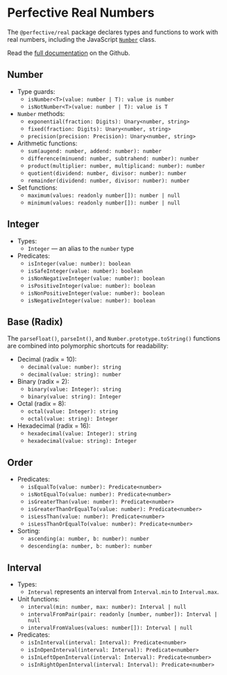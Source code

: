 # Perfective Real Numbers

The `@perfective/real` package declares types and functions to work with real numbers,
including the JavaScript 
[`Number`](https://developer.mozilla.org/en-US/docs/Web/JavaScript/Reference/Global_Objects/Number) class.

Read the [full documentation](https://github.com/perfective/js/blob/master/packages/real) 
on the Github.

## Number

* Type guards:
    * `isNumber<T>(value: number | T): value is number`
    * `isNotNumber<T>(value: number | T): value is T`
* `Number` methods:
    * `exponential(fraction: Digits): Unary<number, string>`
    * `fixed(fraction: Digits): Unary<number, string>`
    * `precision(precision: Precision): Unary<number, string>`
* Arithmetic functions:
    * `sum(augend: number, addend: number): number`
    * `difference(minuend: number, subtrahend: number): number`
    * `product(multiplier: number, multiplicand: number): number`
    * `quotient(dividend: number, divisor: number): number`
    * `remainder(dividend: number, divisor: number): number`
* Set functions:
    * `maximum(values: readonly number[]): number | null`
    * `minimum(values: readonly number[]): number | null`

## Integer

* Types:
    * `Integer` — an alias to the `number` type
* Predicates:
    * `isInteger(value: number): boolean`
    * `isSafeInteger(value: number): boolean`
    * `isNonNegativeInteger(value: number): boolean`
    * `isPositiveInteger(value: number): boolean`
    * `isNonPositiveInteger(value: number): boolean`
    * `isNegativeInteger(value: number): boolean`

## Base (Radix)

The `parseFloat()`, `parseInt()`, and `Number.prototype.toString()` functions are combined
into polymorphic shortcuts for readability:

* Decimal (radix = 10):
    * `decimal(value: number): string`
    * `decimal(value: string): number`
* Binary (radix = 2):
    * `binary(value: Integer): string`
    * `binary(value: string): Integer`
* Octal (radix = 8):
    * `octal(value: Integer): string`
    * `octal(value: string): Integer`
* Hexadecimal (radix = 16):
    * `hexadecimal(value: Integer): string`
    * `hexadecimal(value: string): Integer`

## Order

* Predicates:
    * `isEqualTo(value: number): Predicate<number>`
    * `isNotEqualTo(value: number): Predicate<number>`
    * `isGreaterThan(value: number): Predicate<number>`
    * `isGreaterThanOrEqualTo(value: number): Predicate<number>`
    * `isLessThan(value: number): Predicate<number>`
    * `isLessThanOrEqualTo(value: number): Predicate<number>`
* Sorting:
    * `ascending(a: number, b: number): number`
    * `descending(a: number, b: number): number`

## Interval

* Types:
    * `Interval` represents an interval from `Interval.min` to `Interval.max`.
* Unit functions:
    * `interval(min: number, max: number): Interval | null`
    * `intervalFromPair(pair: readonly [number, number]): Interval | null`
    * `intervalFromValues(values: number[]): Interval | null`
* Predicates:
    * `isInInterval(interval: Interval): Predicate<number>`
    * `isInOpenInterval(interval: Interval): Predicate<number>`
    * `isInLeftOpenInterval(interval: Interval): Predicate<number>`
    * `isInRightOpenInterval(interval: Interval): Predicate<number>`

